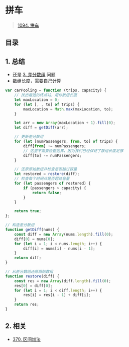 
# 拼车


> [1094. 拼车](https://leetcode.cn/problems/car-pooling/)


## 目录
<!-- toc -->
 ## 1. 总结 

- 还是 [3. 差分数组](/post/dYEpqo3a.html) 问题
- 数组长度，需要自己计算


```javascript hl:5,14
var carPooling = function (trips, capacity) {
    // 找出最远的终点站，用作数组长度
    let maxLocation = 0;
    for (let [, , to] of trips) {
        maxLocation = Math.max(maxLocation, to);
    }

    let arr = new Array(maxLocation + 1).fill(0);
    let diff = getDiff(arr);

    // 更新差分数组
    for (let [numPassengers, from, to] of trips) {
        diff[from] += numPassengers;
        // 这里不需要检查边界，因为我们已经保证了数组长度足够
        diff[to] -= numPassengers;
    }

    // 还原原始数组并检查是否超过容量
    let restored = restore(diff);
    // 检查每个时间点是否超过容量
    for (let passengers of restored) {
        if (passengers > capacity) {
            return false;
        }
    }

    return true;
};

// 构造差分数组
function getDiff(nums) {
    const diff = new Array(nums.length).fill(0);
    diff[0] = nums[0];
    for (let i = 1; i < nums.length; i++) {
        diff[i] = nums[i] - nums[i - 1];
    }
    return diff;
}

// 从差分数组还原原始数组
function restore(diff) {
    const res = new Array(diff.length).fill(0);
    res[0] = diff[0];
    for (let i = 1; i < diff.length; i++) {
        res[i] = res[i - 1] + diff[i];
    }
    return res;
}

```

## 2. 相关

- [370. 区间加法](/post/IxaY4pSx.html)